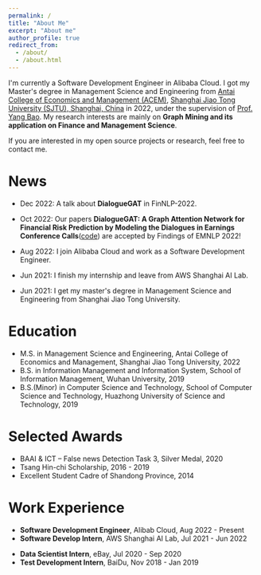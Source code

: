 ```yaml
---
permalink: /
title: "About Me"
excerpt: "About me"
author_profile: true
redirect_from: 
  - /about/
  - /about.html
---
```


I'm currently a Software Development Engineer in Alibaba Cloud. I got my Master's degree in Management Science and Engineering from [Antai College of Economics and Management (ACEM)](https://www.acem.sjtu.edu.cn/en/), [Shanghai Jiao Tong University (SJTU), Shanghai, China](https://en.sjtu.edu.cn/) in 2022, under the supervision of [Prof. Yang Bao](https://yangbao.org/). My research interests are mainly on **Graph Mining and its application on Finance and Management Science**. 

If you are interested in my open source projects or research, feel free to contact me.

# News

- Dec 2022: A talk about **DialogueGAT** in FinNLP-2022.

- Oct 2022: Our papers **DialogueGAT: A Graph Attention Network for Financial Risk Prediction by Modeling the Dialogues in Earnings Conference Calls**([code](https://github.com/sangyx/DialogueGAT)) are accepted by Findings of EMNLP 2022!

- Aug 2022: I join Alibaba Cloud and work as a Software Development Engineer.

- Jun 2021: I finish my internship and leave from AWS Shanghai AI Lab.

- Jun 2021: I get my master's degree in Management Science and Engineering from Shanghai Jiao Tong University.

# Education

- M.S. in Management Science and Engineering, Antai College of Economics and Management, Shanghai Jiao Tong University, 2022
- B.S. in Information Management and Information System, School of Information Management, Wuhan University, 2019
- B.S.(Minor) in Computer Science and Technology, School of Computer Science and Technology, Huazhong University of Science and Technology, 2019

# Selected Awards
- BAAI & ICT – False news Detection Task 3, Silver Medal, 2020
- Tsang Hin-chi Scholarship, 2016 - 2019
- Excellent Student Cadre of Shandong Province, 2014

# Work Experience

- **Software Development Engineer**, Alibab Cloud, Aug 2022 - Present
- **Software Develop Intern**, AWS Shanghai AI Lab, Jul 2021 - Jun 2022 
* **Data Scientist Intern**, eBay, Jul 2020 - Sep 2020
* **Test Development Intern**, BaiDu, Nov 2018 - Jan 2019
